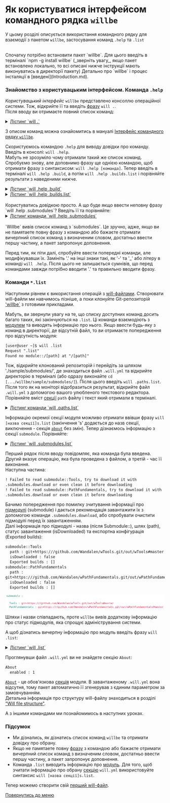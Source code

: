 # Як користуватися інтерфейсом командного рядка `willbe`  

У цьому розділі описується використання командного рядку для взаємодії з пакетом `willbe`, застосування команд `.help` та `.list`  

</br>
Спочатку потрібно встановити пакет `willbe`. Для цього введіть в терміналі `npm -g install willbe` (_зверніть увагу_, якщо пакет встановлено локально, то всі описані нижче інструкції мають виконуватись в директорії пакету) Детально про `willbe` і процес інсталяції в [введені](Introduction.md).

### <a name="ui-intro"></a> Знайомство з користувацьким інтерфейсом. Команда `.help`
_Користувацький інтерфейс_ `willbe` представлено консоллю операційної системи. Тож, відкрийте її та введіть [фразу](Concepts.ukr.md#phrase) `will .`.  
Після вводу ви отримаєте повний список команд:  
<details>
  <summary><u>Лістинг `will .`</u></summary>
  ```
[user@user ~]$ will .  
Request "."  
Ambiguity  
  .help - Get help.   
  .set - Command set.
  .list - List information about the current module.
  .paths.list - List paths of the current module.
  .submodules.list - List submodules of the current module.
  .reflectors.list - List avaialable reflectors.
  .steps.list - List avaialable steps.
  .builds.list - List avaialable builds.
  .exports.list - List avaialable exports.
  .about.list - List descriptive information about the module.
  .execution.list - List execution scenarios.
  .submodules.download - Download each submodule if such was not downloaded so far.
  .submodules.upgrade - Upgrade each submodule, checking for available updates for such.
  .submodules.clean - Delete all downloaded submodules.
  .clean - Clean current module. Delete genrated artifacts, temp files and downloaded submodules.
  .clean.what - Find out which files will be deleted by clean command.
  .build - Build current module with spesified criterion.
  .export - Export selected the module with spesified criterion. Save output to output file and archive.
  .with - Use "with" to select a module.
  .each - Use "each" to iterate each module in a directory.
```
</details>

З описом команд можна ознайомитись в мануалі [Інтерфейс командного рядку `willbe`](CommandLineInterfaceOfWill.ukr.md#will-commands).

<a name=".help-command"></a> Скористуємось командою `.help` для виводу довідки про команду. Введіть в консолі: `will .help`.  
Мабуть не зрозуміло чому отримали такий же список команд. Спробуємо знову, але доповнимо фразу ще однією командою, щоб отримати фразу з синтаксисом: `will .help [команда]`. Тепер введіть в терміналі `will .help .build`, а потім `will .help .builds.list` і порівняйте результати з наведеними нижче.  
<details>
  <summary><u>Лістинг `will .help .build`</u></summary>

  ```
[user@user ~]$ will .help .build
Request ".help .build"

  .build - Build current module with spesified criterion.
```
</details>

<details>
  <summary><u>Лістинг `will .help .builds.list`</u></summary>

  ```
[user@user ~]$ will .help .builds.list
Request ".help .builds.list"

  .builds.list - List avaialable builds.
```
</details>

</br>
<a name="help-to-completion"></a> Користуватись довідкою просто. А що буде якщо ввести неповну фразу `will .help .submodules`? Введіть її та порівняйте:  
<details>
  <summary><u>Лістинг команди `will .help .submodules`</u></summary>

  ```
[user@user ~]$ will .help .submodules
Request ".help .submodules"

  .submodules.list - List submodules of the current module.
  .submodules.download - Download each submodule if such was not downloaded so far.
  .submodules.upgrade - Upgrade each submodule, checking for available updates for such.
  .submodules.clean - Delete all downloaded submodules.

```
</details>

</br>
`Willbe` вивів список команд з `submodules`. Це зручно, адже, якщо ви не памятаете повну фразу з командою або бажаєте отримати вичерпний список команд з визначеним словом, достатньо ввести першу частину, а пакет запропонує доповнення.

Перед тим, як піти далі, спробуйте ввести попередні команди, але модифікувавши їх. Замініть '.' на інші знаки такі, як '-' та '\_' або літеру в команді `will .help`.
Після цього не залишається сумнівів, що перед командами завжди потрібно вводити '.' та правильно вводити фразу.  

### Команди `*.list`
Наступним рівнем є використання операцій з [will-файлами](Concepts.urk.md#will-file). Створювати will-файли ми навчимось пізніше, а поки клонуйте Git-репозиторій ['willbe`](https://github.com/Wandalen/willbe) з готовими прикладами.  

<a name="list-command"></a> Мабуть, ви звернули увагу на те, що списку доступних команд досить багато таких, які закінчуються на `.list`. Ці команди взаємодіють з [модулем](Concepts.urk.md#module) та виводять інформацію про нього. Якщо ввести будь-яку з команд в директорії, де відсутній файл, то ви отримаєте попередження про відсутність модуля:
```
[user@user ~]$ will .list
Request ".list"
Found no module::/[path] at "/[path]"
```
Тож, відкрийте клонований репозиторій і перейдіть за шляхом './sample/submodules/', де знаходиться файл `.will.yml`  та відкрийте директорію в терміналі (або одразу виконайте `cd [.../willbe/sample/submodules/]`). Після цього введіть `will .paths.list`.
Після того як на моніторі відобразиться результат, відкрийте файл `.will.yml` з допомогою вашого улюбленого текстового редактора. Порівняйте вміст [секції](Concepts.urk.md#will-file-section) `path` файлу і текст який отримали в терміналі.  
<details>
  <summary><u>Лістинг команди `will .paths.list`</u></summary>

  ```
[user@user ~]$ will .paths.list
Request ".paths.list"
  . Read : /path_to_file/.will.yml
 . Read 1 will-files in 0.080s
...
Paths
  proto : './proto'
  in : '.'
  out : 'out'
  out.debug : 'out/debug'
```
Секція `path`  
![path.section](./Images/path.section.png)

</details>

Інформацію окремої секції модуля можливо отримати ввівши фразу `will [назва секції]s.list` (закінчення 's' додається до назв секції, виключення - секція [`about`](WillFileStructure.md#about) без змін).
Тепер дізнаємось інформацію з секції `submodule`. Порівняйте:
<details>
  <summary><u>Лістинг `will .submodules.list`</u></summary>

  ```
[user@user ~]$ will .submodules.list
Request ".submodules.list"
   . Read : /path_to_file/submodules/.will.yml
 . Read 1 will-files in 0.084s
 ! Failed to read submodule::Tools, try to download it with .submodules.download or even clean it before downloading
 ! Failed to read submodule::PathFundamentals, try to download it with .submodules.download or even clean it before downloading
submodule::Tools
  path : git+https:///github.com/Wandalen/wTools.git/out/wTools#master
  isDownloaded : false
  Exported builds : []
submodule::PathFundamentals
  path : git+https:///github.com/Wandalen/wPathFundamentals.git/out/wPathFundamentals#master
  isDownloaded : false
  Exported builds : []
```
</details>

Перший рядок після вводу повідомляє, яка команда була введена. Другий вказує операцію, яка була проведена з файлом, а третій - час її виконання.  
Наступна частина:
```
! Failed to read submodule::Tools, try to download it with .submodules.download or even clean it before downloading
! Failed to read submodule::PathFundamentals, try to download it with .submodules.download or even clean it before downloading
```
Бачимо попередження про помилку зчитування інформації про [підмодулі](Concepts.urk.md#submodule) (submodule) і дається рекомендація завантажити їх з допомогою команди `.submodules.download`,  або спробувати очистити підмодулі перед їх завантаженням.  
Далі інформація про підмодулі - назва (після Submodule::), шлях (path), статус завантаження (isDownloaded) та експортна конфігурація (Exported builds):
```
submodule::Tools
  path : git+https:///github.com/Wandalen/wTools.git/out/wTools#master
  isDownloaded : false
  Exported builds : []
submodule::PathFundamentals
  path : git+https:///github.com/Wandalen/wPathFundamentals.git/out/wPathFundamentals#master
  isDownloaded : false
  Exported builds : []
```
![submodule.section](./Images/submodule.section.png)

Шляхи і назви співпадають, проте `willbe` вивів додаткову інформацію про статус підмодулів, яка спрощує адміністрування системи.

А щоб дізнатись вичерпну інформацію про модуль введіть фразу `will .list`:
<details>
  <summary><u>Лістинг `will .list`</u></summary>

  ```
[user@user ~]$ will .List
 . Read : /path_to_file/submodules/.will.yml
 . Read 1 will-files in 0.068s
 ! Failed to read submodule::Tools, try to download it with .submodules.download or even clean it before downloading
 ! Failed to read submodule::PathFundamentals, try to download it with .submodules.download or even clean it before downloading
About
  enabled : 1

Paths
  proto : './proto'
  in : '.'
  out : 'out'
  out.debug : 'out/debug'

submodule::Tools
  path : git+https:///github.com/Wandalen/wTools.git/out/wTools#master
  isDownloaded : false
  Exported builds : []
submodule::PathFundamentals
  path : git+https:///github.com/Wandalen/wPathFundamentals.git/out/wPathFundamentals#master
  isDownloaded : false
  Exported builds : []
reflector::reflect.submodules
  dst :
    basePath : '.'
    prefixPath : 'path::out.debug'
  criterion :
    debug : 1
  inherit :
    'submodule::*/exported::*=1/reflector::exportedFiles*=1'

step::reflect.submodules
  opts :
    reflector : reflector::reflect.submodules*=1
  inherit :
    predefined.reflect

step::delete.out.debug
  opts :
    filePath : path::out.debug
  inherit :
    predefined.delete

build::debug
  criterion :
    default : 1
  steps :
    submodules.download
    delete.out.debug
    reflect.submodules

```
</details>

Проглянувши файл `.will.yml` ви не знайдете секцію `About`:
```
About
  enabled : 1
```
[`About`](WillFileStructure.md#about) - це обов'язкова [секція](Concepts.urk.md#will-file-section) модуля. В завантаженому `.will.yml` вона відсутня, тому пакет автоматично її згенерував з єдиним параметром за замовчуванням.  
Детальна інформація про структуру will-файлу знаходиться в розділі ["Will file structure"](WillFileFtructure.md).  

А з іншими командами ми познайомимось в наступних уроках.

### <a name="conclusion"></a> Підсумок

- Ми дізнались, як дізнатись список команд `willbe` та отримати довідку про обрану.
- Якщо не памятаете повну [фразу](Concepts.ukr.md#prase) з командою або бажаєте отримати вичерпний список команд з визначеним словом, достатньо ввести першу частину, а пакет запропонує доповнення.  
- Команда `.list` виводить інформацію про [модуль](Concepts.urk.md#module). Для того, щоб зчитати інформацію про обрану [секцію](Concepts.urk.md#will-file-section) `will.yml` використовуйте синтаксис `will [назва секції]s.list`.

Тепер можемо створити свій [перший will-файл](FirstWillFile.md).

[Повернутись до меню](Topics.md)
